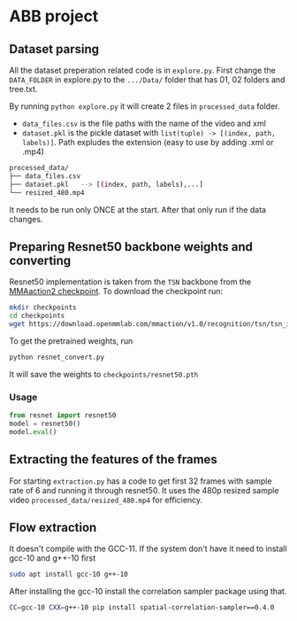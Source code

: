 # ABB project 

## Dataset parsing
All the dataset preperation related code is in `explore.py`. First change the `DATA_FOLDER` in explore.py to the `.../Data/` folder that has 01, 02 folders and tree.txt.

By running `python explore.py` it will create 2 files in `processed_data` folder. 

- `data_files.csv` is the file paths with the name of the video and xml
- `dataset.pkl` is the pickle dataset with `list(tuple) -> [(index, path, labels)]`. Path expludes the extension (easy to use by adding .xml or .mp4)
```bash
processed_data/
├── data_files.csv
├── dataset.pkl   --> [(index, path, labels),...]
└── resized_480.mp4
```

It needs to be run only ONCE at the start. After that only run if the data changes.

## Preparing Resnet50 backbone weights and converting

Resnet50 implementation is taken from the `TSN` backbone from the [MMAaction2 checkpoint](https://download.openmmlab.com/mmaction/v1.0/recognition/tsn/tsn_imagenet-pretrained-r50_8xb32-1x1x8-100e_kinetics400-rgb/tsn_imagenet-pretrained-r50_8xb32-1x1x8-100e_kinetics400-rgb_20220906-2692d16c.pth). To download the checkpoint run:
```bash
mkdir checkpoints
cd checkpoints
wget https://download.openmmlab.com/mmaction/v1.0/recognition/tsn/tsn_imagenet-pretrained-r50_8xb32-1x1x8-100e_kinetics400-rgb/tsn_imagenet-pretrained-r50_8xb32-1x1x8-100e_kinetics400-rgb_20220906-2692d16c.pth
```

To get the pretrained weights, run 
```bash 
python resnet_convert.py
```
It will save the weights to `checkpoints/resnet50.pth`

### Usage
```python
from resnet import resnet50
model = resnet50()
model.eval()
```
## Extracting the features of the frames
For starting `extraction.py` has a code to get first 32 frames with sample rate of 6 and running it through resnet50. It uses the 480p resized sample video `processed_data/resized_480.mp4` for efficiency.


## Flow extraction
It doesn't compile with the GCC-11. If the system don't have it need to install gcc-10 and g++-10 first

```bash
sudo apt install gcc-10 g++-10
```
After installing the gcc-10 install the correlation sampler package using that.
```bash
CC=gcc-10 CXX=g++-10 pip install spatial-correlation-sampler==0.4.0
```